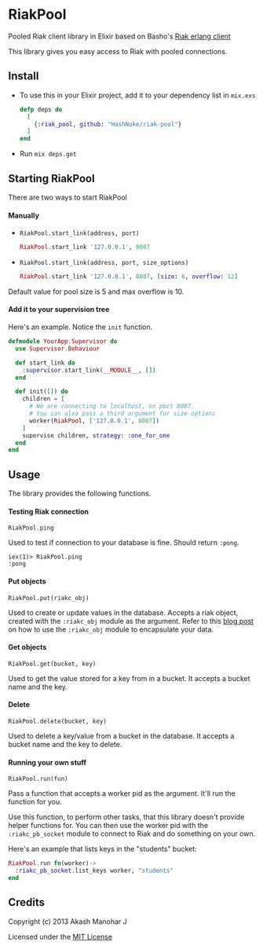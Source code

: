 # RiakPool

Pooled Riak client library in Elixir based on Basho's [Riak erlang client](https://github.com/basho/riak-erlang-client)

This library gives you easy access to Riak with pooled connections.

## Install

* To use this in your Elixir project, add it to your dependency list in `mix.exs`

  ```elixir
  defp deps do
    [
      {:riak_pool, github: "HashNuke/riak-pool"}
    ]
  end
  ```

* Run `mix deps.get`

## Starting RiakPool

There are two ways to start RiakPool

#### Manually

* `RiakPool.start_link(address, port)`

  ```elixir
  RiakPool.start_link '127.0.0.1', 8087
  ```

* `RiakPool.start_link(address, port, size_options)`

  ```elixir
  RiakPool.start_link '127.0.0.1', 8087, [size: 6, overflow: 12]
  ```

Default value for pool size is 5 and max overflow is 10.

#### Add it to your supervision tree

Here's an example. Notice the `init` function.

```elixir
defmodule YourApp.Supervisor do
  use Supervisor.Behaviour

  def start_link do
    :supervisor.start_link(__MODULE__, [])
  end

  def init([]) do
    children = [
      # We are connecting to localhost, on port 8087.
      # You can also pass a third argument for size options
      worker(RiakPool, ['127.0.0.1', 8087])
    ]
    supervise children, strategy: :one_for_one
  end
end
```


## Usage

The library provides the following functions.

#### Testing Riak connection

    RiakPool.ping

Used to test if connection to your database is fine. Should return `:pong`.

    iex(1)> RiakPool.ping
    :pong


#### Put objects

    RiakPool.put(riakc_obj)

Used to create or update values in the database. Accepts a riak object, created with the `:riakc_obj` module as the argument. Refer to this [blog post](http://akash.im/2013/09/30/using-riak-with-elixir.html) on how to use the `:riakc_obj` module to encapsulate your data.


#### Get objects

    RiakPool.get(bucket, key)

Used to get the value stored for a key from in a bucket. It accepts a bucket name and the key.


#### Delete

    RiakPool.delete(bucket, key)

Used to delete a key/value from a bucket in the database. It accepts a bucket name and the key to delete.


#### Running your own stuff

    RiakPool.run(fun)

Pass a function that accepts a worker pid as the argument. It'll run the function for you.

Use this function, to perform other tasks, that this library doesn't provide helper functions for.  You can then use the worker pid with the `:riakc_pb_socket` module to connect to Riak and do something on your own.

Here's an example that lists keys in the "students" bucket:

```elixir
RiakPool.run fn(worker)->
  :riakc_pb_socket.list_keys worker, "students"
end
```

## Credits

Copyright (c) 2013 Akash Manohar J

Licensed under the [MIT License](https://github.com/HashNuke/riak-pool/blob/master/LICENSE)
